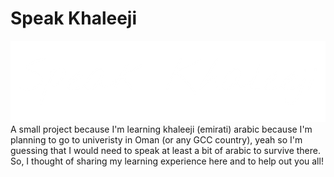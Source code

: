 # Speak Khaleeji
![white text banner](https://github.com/Jaasim2008/SpeakKhaleeji/blob/238933788442a9f910c21c1490aaa8b59b5aa391/static/banner-whitetext.png "Banner - White Text")
A small project because I'm learning khaleeji (emirati) arabic because I'm planning to go to univeristy in Oman (or any GCC country), yeah so I'm guessing that I would need to speak at least a bit of arabic to survive there. So, I thought of sharing my learning experience here and to help out you all!
